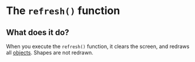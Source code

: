 # The `refresh()` function

## What does it do?
When you execute the `refresh()` function, it clears the screen, and redraws all [objects](https://pywireframe.readthedocs.io/Usage/Objects). Shapes are not redrawn.